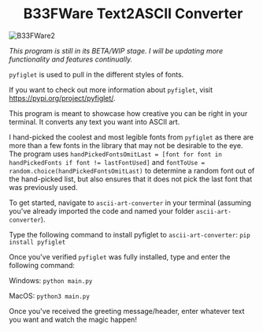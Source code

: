 <h1 align="center">B33FWare Text2ASCII Converter</h1>

![B33FWare2](https://github.com/s-b-t/ascii-art-converter/assets/109566542/6106cd7d-55b2-4960-964b-d7ee80ece667)


*This program is still in its BETA/WIP stage. I will be updating more functionality and features continually.*

```pyfiglet``` is used to pull in the different styles of fonts.

If you want to check out more information about ```pyfiglet```, visit https://pypi.org/project/pyfiglet/.

This program is meant to showcase how creative you can be right in your terminal. It converts any text you want into ASCII art.

I hand-picked the coolest and most legible fonts from ```pyfiglet``` as there are more than a few fonts in the library that may not be desirable to the eye. The program uses ```handPickedFontsOmitLast = [font for font in handPickedFonts if font != lastFontUsed]``` and ```fontToUse = random.choice(handPickedFontsOmitLast)``` to determine a random font out of the hand-picked list, but also ensures that it does not pick the last font that was previously used.

To get started, navigate to ```ascii-art-converter``` in your terminal (assuming you've already imported the code and named your folder ```ascii-art-converter```).

Type the following command to install pyfiglet to ```ascii-art-converter```: ```pip install pyfiglet```

Once you've verified ```pyfiglet``` was fully installed, type and enter the following command:
  
  Windows: ```python main.py```
  
  MacOS: ```python3 main.py```

Once you've received the greeting message/header, enter whatever text you want and watch the magic happen!
